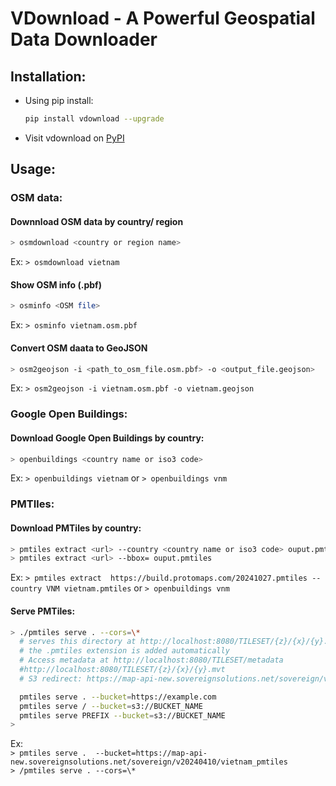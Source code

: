 # VDownload - A Powerful Geospatial Data Downloader

## Installation: 
- Using pip install: 
  ``` bash 
  pip install vdownload --upgrade
  ```
    
- Visit vdownload on [PyPI](https://pypi.org/project/vdownload/)

## Usage:

### OSM data:
#### Downnload OSM data by country/ region
  ``` bash 
  > osmdownload <country or region name>
  ```
Ex: `> osmdownload vietnam` 

#### Show OSM info (.pbf)
  ``` bash 
  > osminfo <OSM file>
  ```
Ex: `> osminfo vietnam.osm.pbf` 

#### Convert OSM daata to GeoJSON
  ``` bash 
  > osm2geojson -i <path_to_osm_file.osm.pbf> -o <output_file.geojson>
  ```
Ex: `> osm2geojson -i vietnam.osm.pbf -o vietnam.geojson` 

### Google Open Buildings:
#### Download Google Open Buildings by country:
  ``` bash 
  > openbuildings <country name or iso3 code>
  ```
Ex: `> openbuildings vietnam` or `> openbuildings vnm`

### PMTIles:
#### Download PMTiles by country:
  ``` bash 
  > pmtiles extract <url> --country <country name or iso3 code> ouput.pmtiles
  > pmtiles extract <url> --bbox= ouput.pmtiles
  ```
Ex: `> pmtiles extract  https://build.protomaps.com/20241027.pmtiles --country VNM vietnam.pmtiles` or `> openbuildings vnm`
  

#### Serve PMTiles:
  ``` bash 
  > ./pmtiles serve . --cors=\*
    # serves this directory at http://localhost:8080/TILESET/{z}/{x}/{y}.mvt 
    # the .pmtiles extension is added automatically
    # Access metadata at http://localhost:8080/TILESET/metadata
    #http://localhost:8080/TILESET/{z}/{x}/{y}.mvt 
    # S3 redirect: https://map-api-new.sovereignsolutions.net/sovereign/v20240410/vietnam_pmtiles/vietnam.pmtiles

    pmtiles serve . --bucket=https://example.com
    pmtiles serve / --bucket=s3://BUCKET_NAME
    pmtiles serve PREFIX --bucket=s3://BUCKET_NAME
  > 
  ```
Ex:   
  `> pmtiles serve .  --bucket=https://map-api-new.sovereignsolutions.net/sovereign/v20240410/vietnam_pmtiles`<br>
  `> /pmtiles serve . --cors=\* `